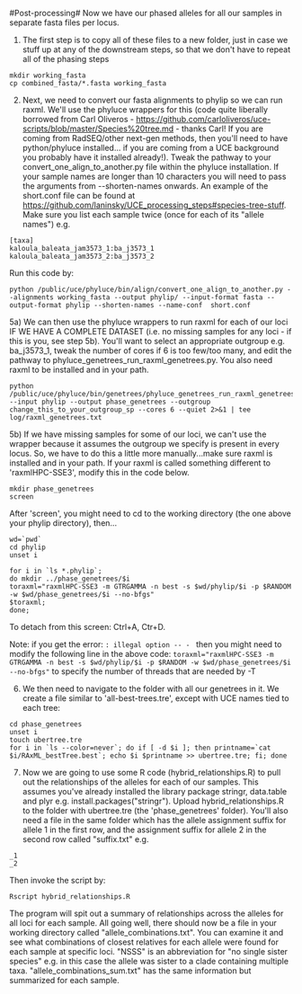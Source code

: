 #Post-processing#
Now we have our phased alleles for all our samples in separate fasta files per locus.

1) The first step is to copy all of these files to a new folder, just in case we stuff up at any of the downstream steps, so that we don't have to repeat all of the phasing steps
```
mkdir working_fasta
cp combined_fasta/*.fasta working_fasta
```

2) Next, we need to convert our fasta alignments to phylip so we can run raxml. We'll use the phyluce wrappers for this (code quite liberally borrowed from Carl Oliveros - https://github.com/carloliveros/uce-scripts/blob/master/Species%20tree.md - thanks Carl! If you are coming from RadSEQ/other next-gen methods, then you'll need to have python/phyluce installed... if you are coming from a UCE background you probably have it installed already!). Tweak the pathway to your convert_one_align_to_another.py file within the phyluce installation. If your sample names are longer than 10 characters you will need to pass the arguments from --shorten-names onwards. An example of the short.conf file can be found at https://github.com/laninsky/UCE_processing_steps#species-tree-stuff. Make sure you list each sample twice (once for each of its "allele names") e.g.
```
[taxa]
kaloula_baleata_jam3573_1:ba_j3573_1
kaloula_baleata_jam3573_2:ba_j3573_2
```
Run this code by:
```
python /public/uce/phyluce/bin/align/convert_one_align_to_another.py --alignments working_fasta --output phylip/ --input-format fasta --output-format phylip --shorten-names --name-conf  short.conf
```

5a) We can then use the phyluce wrappers to run raxml for each of our loci IF WE HAVE A COMPLETE DATASET (i.e. no missing samples for any loci - if this is you, see step 5b). You'll want to select an appropriate outgroup e.g. ba_j3573_1, tweak the number of cores if 6 is too few/too many, and edit the pathway to phyluce_genetrees_run_raxml_genetrees.py. You also need raxml to be installed and in your path.
```
python /public/uce/phyluce/bin/genetrees/phyluce_genetrees_run_raxml_genetrees.py --input phylip --output phase_genetrees --outgroup change_this_to_your_outgroup_sp --cores 6 --quiet 2>&1 | tee log/raxml_genetrees.txt

```

5b) If we have missing samples for some of our loci, we can't use the wrapper because it assumes the outgroup we specify is present in every locus. So, we have to do this a little more manually...make sure raxml is installed and in your path. If your raxml is called something different to 'raxmlHPC-SSE3', modify this in the code below.
```
mkdir phase_genetrees
screen
```
After 'screen', you might need to cd to the working directory (the one above your phylip directory), then...
```
wd=`pwd`
cd phylip
unset i

for i in `ls *.phylip`;
do mkdir ../phase_genetrees/$i
toraxml="raxmlHPC-SSE3 -m GTRGAMMA -n best -s $wd/phylip/$i -p $RANDOM -w $wd/phase_genetrees/$i --no-bfgs"
$toraxml;
done;
```
To detach from this screen: Ctrl+A, Ctr+D. 

Note: if you get the error: ```: illegal option -- - ``` then you might need to modify the following line in the above code:
```toraxml="raxmlHPC-SSE3 -m GTRGAMMA -n best -s $wd/phylip/$i -p $RANDOM -w $wd/phase_genetrees/$i --no-bfgs"```
to specify the number of threads that are needed by -T

6) We then need to navigate to the folder with all our genetrees in it. We create a file similar to 'all-best-trees.tre', except with UCE names tied to each tree:
```
cd phase_genetrees
unset i
touch ubertree.tre
for i in `ls --color=never`; do if [ -d $i ]; then printname=`cat $i/RAxML_bestTree.best`; echo $i $printname >> ubertree.tre; fi; done 
```

7) Now we are going to use some R code (hybrid_relationships.R) to pull out the relationships of the alleles for each of our samples. This assumes you've already installed the library package stringr, data.table and plyr e.g. install.packages("stringr"). Upload hybrid_relationships.R to the folder with ubertree.tre (the 'phase_genetrees' folder). You'll also need a file in the same folder which has the allele assignment suffix for allele 1 in the first row, and the assignment suffix for allele 2 in the second row called "suffix.txt" e.g.
```
_1
_2
```
Then invoke the script by:
```
Rscript hybrid_relationships.R
```

The program will spit out a summary of relationships across the alleles for all loci for each sample. All going well, there should now be a file in your working directory called "allele_combinations.txt". You can examine it and see what combinations of closest relatives for each allele were found for each sample at specific loci. "NSSS" is an abbreviation for "no single sister species" e.g. in this case the allele was sister to a clade containing multiple taxa. "allele_combinations_sum.txt" has the same information but summarized for each sample.
